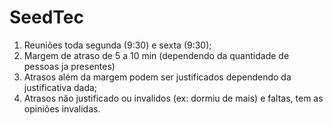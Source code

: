 # SeedTec

1. Reuniões toda segunda (9:30) e sexta (9:30);
2. Margem de atraso de 5 a 10 min (dependendo da quantidade de pessoas ja presentes)
3. Atrasos além da margem podem ser justificados dependendo da justificativa dada;
4. Atrasos não justificado ou invalidos (ex: dormiu de mais) e faltas, tem as opiniões invalidas.
